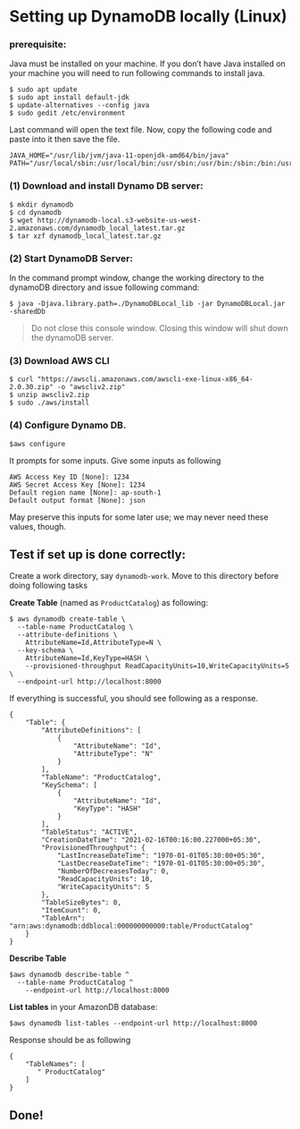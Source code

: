 # Setting up DynamoDB locally (Linux)

### prerequisite:  
Java must be installed on your machine.
If you don’t have Java installed on your machine you will need to run following commands to install java.
```
$ sudo apt update
$ sudo apt install default-jdk
$ update-alternatives --config java  
$ sudo gedit /etc/environment
```
Last command will open the text file. Now, copy the following code and paste into it then save the file.
```
JAVA_HOME="/usr/lib/jvm/java-11-openjdk-amd64/bin/java"
PATH="/usr/local/sbin:/usr/local/bin:/usr/sbin:/usr/bin:/sbin:/bin:/usr/games:/usr/local/games:$JAVA_HOME/bin"
```
### (1) Download and install Dynamo DB server:
```
$ mkdir dynamodb
$ cd dynamodb
$ wget http://dynamodb-local.s3-website-us-west-2.amazonaws.com/dynamodb_local_latest.tar.gz  
$ tar xzf dynamodb_local_latest.tar.gz
```
### (2) Start DynamoDB Server: 
  
In the command prompt window, change the working directory to the dynamoDB directory and issue following command:
```
$ java -Djava.library.path=./DynamoDBLocal_lib -jar DynamoDBLocal.jar -sharedDb
```
> Do not close this console window. Closing this window will shut down the dynamoDB server.
  
### (3) Download AWS CLI
```
$ curl "https://awscli.amazonaws.com/awscli-exe-linux-x86_64-2.0.30.zip" -o "awscliv2.zip"
$ unzip awscliv2.zip
$ sudo ./aws/install
```
### (4) Configure Dynamo DB. 
```
$aws configure
```
It prompts for some inputs. Give some inputs as following
```
AWS Access Key ID [None]: 1234
AWS Secret Access Key [None]: 1234
Default region name [None]: ap-south-1
Default output format [None]: json
```
May preserve this inputs for some later use; we may never need these values, though.  
  
## Test if set up is done correctly:  
  
Create a work directory, say `dynamodb-work`. Move to this directory before doing following tasks  
  
**Create Table** (named as `ProductCatalog`) as following:
```
$ aws dynamodb create-table \
  --table-name ProductCatalog \
  --attribute-definitions \
    AttributeName=Id,AttributeType=N \
  --key-schema \
    AttributeName=Id,KeyType=HASH \
    --provisioned-throughput ReadCapacityUnits=10,WriteCapacityUnits=5 \
  --endpoint-url http://localhost:8000
```
If everything is successful, you should see following as a response.
```
{
	"Table": {
    	"AttributeDefinitions": [
        	{
            	"AttributeName": "Id",
            	"AttributeType": "N"
        	}
    	],
    	"TableName": "ProductCatalog",
    	"KeySchema": [
        	{
            	"AttributeName": "Id",
            	"KeyType": "HASH"
        	}
    	],
    	"TableStatus": "ACTIVE",
    	"CreationDateTime": "2021-02-16T00:16:00.227000+05:30",
    	"ProvisionedThroughput": {
        	"LastIncreaseDateTime": "1970-01-01T05:30:00+05:30",
        	"LastDecreaseDateTime": "1970-01-01T05:30:00+05:30",
        	"NumberOfDecreasesToday": 0,
        	"ReadCapacityUnits": 10,
        	"WriteCapacityUnits": 5
    	},
    	"TableSizeBytes": 0,
    	"ItemCount": 0,
    	"TableArn": "arn:aws:dynamodb:ddblocal:000000000000:table/ProductCatalog"
	}
}
```
**Describe Table**
```
$aws dynamodb describe-table ^
  --table-name ProductCatalog ^
	--endpoint-url http://localhost:8000
```
**List tables** in your AmazonDB database:
```
$aws dynamodb list-tables --endpoint-url http://localhost:8000
```
Response should be as following
```
{
    "TableNames": [
       " ProductCatalog"
    ]
}
```
## Done!
